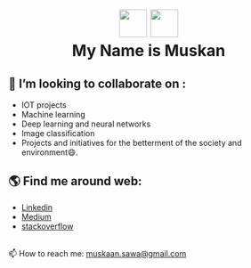 # <p align="center" >   <img src = "https://media.giphy.com/media/3ohs4f2bZ4jSd2q5tS/giphy.gif" width=50 height=50 /> <img src="https://media.giphy.com/media/zJ3V6Ot51H8Y0/giphy.gif" height=50 width="50"/> <br>My Name is Muskan   </p>
<!--


- 🔭 I’m currently working on ...
- 🌱 I’m currently learning ...
- 👯 I’m looking to collaborate on ...
- 🤔 I’m looking for help with ...
- 💬 Ask me about ...
- 📫 How to reach me: ...
- 😄 Pronouns: ...
- ⚡ Fun fact: ...
https://giphy.com/search/transparent-hi
https://media.giphy.com/media/dxn6fRlTIShoeBr69N/giphy.gif
-->

## 👯 I’m looking to collaborate on  :<br>
* IOT projects
* Machine learning 
* Deep learning and neural networks
* Image classification
* Projects and initiatives for the betterment of the society and environment😄.

## 🌎 Find me around web:
* [Linkedin](https://www.linkedin.com/in/muskan-sawa-037758151/)
* [Medium](https://muskaan-sawa.medium.com/)
* [stackoverflow](https://stackoverflow.com/users/12084755/muskan-litw)
<!--* [Leetcode](https://leetcode.com/muskan_sawa26/) -->

<br>📫 How to reach me: muskaan.sawa@gmail.com
